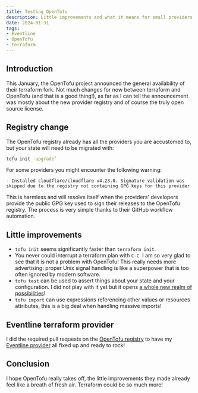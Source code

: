```yaml
---
title: Testing OpenTofu
description: Little improvements and what it means for small providers like mine
date: 2024-01-31
tags:
- Eventline
- OpenTofu
- terraform
---
```


## Introduction

This January, the OpenTofu project announced the general availability of their terraform fork. Not much changes for now between terraform and OpenTofu (and that is a good thing!), as far as I can tell the announcement was mostly about the new provider registry and of course the truly open source license.

## Registry change

The OpenTofu registry already has all the providers you are accustomed to, but your state will need to be migrated with:
```sh
tofu init -upgrade`
```

For some providers you might encounter the following warning:
```
- Installed cloudflare/cloudflare v4.23.0. Signature validation was skipped due to the registry not containing GPG keys for this provider
```

This is harmless and will resolve itself when the providers' developers provide the public GPG key used to sign their releases to the OpenTofu registry. The process is very simple thanks to their GitHub workflow automation.

## Little improvements

- `tofu init` seems significantly faster than `terraform init`.
- You never could interrupt a terraform plan with `C-C`. I am so very glad to see that it is not a problem with OpenTofu! This really needs more advertising: proper Unix signal handling is like a superpower that is too often ignored by modern software.
- `tofu test` can be used to assert things about your state and your configuration. I did not play with it yet but it opens [a whole new realm of possibilities](https://OpenTofu.org/docs/cli/commands/test/)!
- `tofu import` can use expressions referencing other values or resources attributes, this is a big deal when handling massive imports!

## Eventline terraform provider

I did the required pull requests on the [OpenTofu registry](https://github.com/OpenTofu/registry) to have my [Eventline provider](https://github.com/adyxax/terraform-provider-eventline) all fixed up and ready to rock!

## Conclusion

I hope OpenTofu really takes off, the little improvements they made already feel like a breath of fresh air. Terraform could be so much more!
